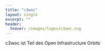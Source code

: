```yaml
---
title: "c3woc"
layout: single
excerpt: ""
header:
  teaser: /images/logos/c3woc.svg
---
```


c3woc ist Teil des Open Infrastructure Orbits

